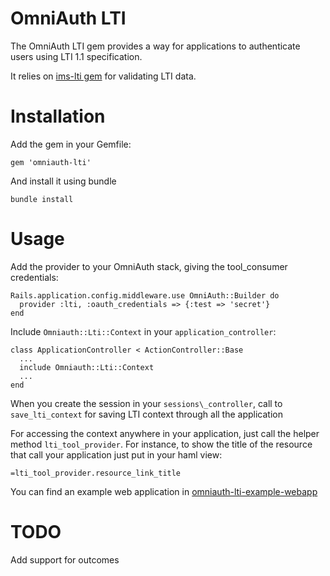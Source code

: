OmniAuth LTI
============

The OmniAuth LTI gem provides a way for applications to authenticate users using LTI 1.1 specification. 

It relies on [ims-lti gem][] for validating LTI data.

Installation
============

Add the gem in your Gemfile:
	
	gem 'omniauth-lti'
	
And install it using bundle

	bundle install

Usage
=====

Add the provider to your OmniAuth stack, giving the tool_consumer credentials:

	Rails.application.config.middleware.use OmniAuth::Builder do
	  provider :lti, :oauth_credentials => {:test => 'secret'}
	end

Include `Omniauth::Lti::Context` in your `application_controller`:

	class ApplicationController < ActionController::Base
  	  ...
	  include Omniauth::Lti::Context
  	  ...
	end

When you create the session in your `sessions\_controller`, call to `save_lti_context` for saving LTI context through all the application

For accessing the context anywhere in your application, just call the helper method `lti_tool_provider`. 
For instance, to show the title of the resource that call your application just put in your haml view:

	=lti_tool_provider.resource_link_title

You can find an example web application in [omniauth-lti-example-webapp][]

TODO
=====

Add support for outcomes

[ims-lti gem]: https://github.com/instructure/ims-lti
[omniauth-lti-example-webapp]: https://github.com/xaviaracil/omniauth-lti-example